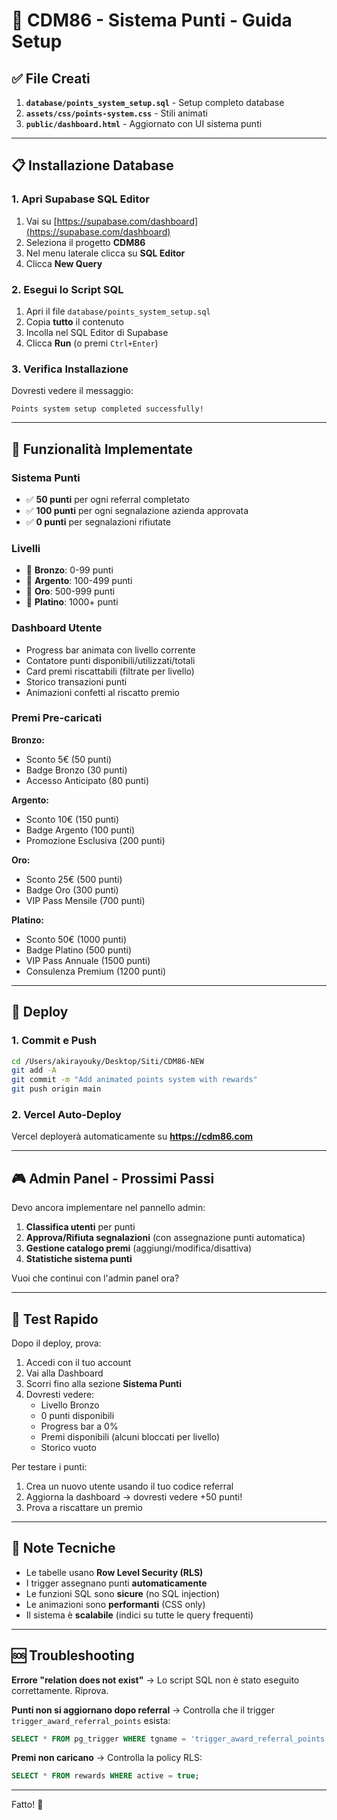 # 🎯 CDM86 - Sistema Punti - Guida Setup

## ✅ File Creati

1. **`database/points_system_setup.sql`** - Setup completo database
2. **`assets/css/points-system.css`** - Stili animati
3. **`public/dashboard.html`** - Aggiornato con UI sistema punti

---

## 📋 Installazione Database

### 1. Apri Supabase SQL Editor

1. Vai su [https://supabase.com/dashboard](https://supabase.com/dashboard)
2. Seleziona il progetto **CDM86**
3. Nel menu laterale clicca su **SQL Editor**
4. Clicca **New Query**

### 2. Esegui lo Script SQL

1. Apri il file `database/points_system_setup.sql`
2. Copia **tutto** il contenuto
3. Incolla nel SQL Editor di Supabase
4. Clicca **Run** (o premi `Ctrl+Enter`)

### 3. Verifica Installazione

Dovresti vedere il messaggio:
```
Points system setup completed successfully!
```

---

## 🎨 Funzionalità Implementate

### Sistema Punti
- ✅ **50 punti** per ogni referral completato
- ✅ **100 punti** per ogni segnalazione azienda approvata
- ✅ **0 punti** per segnalazioni rifiutate

### Livelli
- 🥉 **Bronzo**: 0-99 punti
- 🥈 **Argento**: 100-499 punti
- 🥇 **Oro**: 500-999 punti
- 💎 **Platino**: 1000+ punti

### Dashboard Utente
- Progress bar animata con livello corrente
- Contatore punti disponibili/utilizzati/totali
- Card premi riscattabili (filtrate per livello)
- Storico transazioni punti
- Animazioni confetti al riscatto premio

### Premi Pre-caricati
**Bronzo:**
- Sconto 5€ (50 punti)
- Badge Bronzo (30 punti)
- Accesso Anticipato (80 punti)

**Argento:**
- Sconto 10€ (150 punti)
- Badge Argento (100 punti)
- Promozione Esclusiva (200 punti)

**Oro:**
- Sconto 25€ (500 punti)
- Badge Oro (300 punti)
- VIP Pass Mensile (700 punti)

**Platino:**
- Sconto 50€ (1000 punti)
- Badge Platino (500 punti)
- VIP Pass Annuale (1500 punti)
- Consulenza Premium (1200 punti)

---

## 🚀 Deploy

### 1. Commit e Push

```bash
cd /Users/akirayouky/Desktop/Siti/CDM86-NEW
git add -A
git commit -m "Add animated points system with rewards"
git push origin main
```

### 2. Vercel Auto-Deploy

Vercel deployerà automaticamente su **https://cdm86.com**

---

## 🎮 Admin Panel - Prossimi Passi

Devo ancora implementare nel pannello admin:

1. **Classifica utenti** per punti
2. **Approva/Rifiuta segnalazioni** (con assegnazione punti automatica)
3. **Gestione catalogo premi** (aggiungi/modifica/disattiva)
4. **Statistiche sistema punti**

Vuoi che continui con l'admin panel ora?

---

## 🧪 Test Rapido

Dopo il deploy, prova:

1. Accedi con il tuo account
2. Vai alla Dashboard
3. Scorri fino alla sezione **Sistema Punti**
4. Dovresti vedere:
   - Livello Bronzo
   - 0 punti disponibili
   - Progress bar a 0%
   - Premi disponibili (alcuni bloccati per livello)
   - Storico vuoto

Per testare i punti:
1. Crea un nuovo utente usando il tuo codice referral
2. Aggiorna la dashboard → dovresti vedere +50 punti!
3. Prova a riscattare un premio

---

## 📝 Note Tecniche

- Le tabelle usano **Row Level Security (RLS)**
- I trigger assegnano punti **automaticamente**
- Le funzioni SQL sono **sicure** (no SQL injection)
- Le animazioni sono **performanti** (CSS only)
- Il sistema è **scalabile** (indici su tutte le query frequenti)

---

## 🆘 Troubleshooting

**Errore "relation does not exist"**
→ Lo script SQL non è stato eseguito correttamente. Riprova.

**Punti non si aggiornano dopo referral**
→ Controlla che il trigger `trigger_award_referral_points` esista:
```sql
SELECT * FROM pg_trigger WHERE tgname = 'trigger_award_referral_points';
```

**Premi non caricano**
→ Controlla la policy RLS:
```sql
SELECT * FROM rewards WHERE active = true;
```

---

Fatto! 🎉
